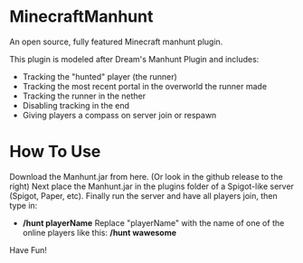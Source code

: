 # MinecraftManhunt
An open source, fully featured Minecraft manhunt plugin.

This plugin is modeled after Dream's Manhunt Plugin and includes:
- Tracking the "hunted" player (the runner)
- Tracking the most recent portal in the overworld the runner made
- Tracking the runner in the nether
- Disabling tracking in the end
- Giving players a compass on server join or respawn

# How To Use
Download the Manhunt.jar from here. (Or look in the github release to the right)
Next place the Manhunt.jar in the plugins folder of a Spigot-like server (Spigot, Paper, etc).
Finally run the server and have all players join, then type in: 
- **/hunt playerName**
Replace "playerName" with the name of one of the online players like this: **/hunt wawesome**

Have Fun!
